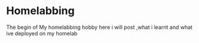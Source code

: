 # Homelabbing
The begin of My homelabbing hobby here i will post ,what i learnt and what ive deployed on my homelab
